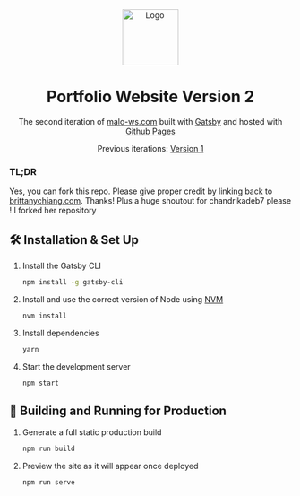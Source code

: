 <div align="center">
  <img alt="Logo" src="https://github.com/Malo10LeGoff/chandrikadeb7.github.io/tree/code/src/images/logo.png" width="100" />
</div>
<h1 align="center">
  Portfolio Website Version 2
</h1>
<p align="center">
  The second iteration of <a href="https://malo10legoff.github.io/" target="_blank">malo-ws.com</a> built with <a href="https://www.gatsbyjs.org/" target="_blank">Gatsby</a> and hosted with <a href="https://pages.github.com/" target="_blank">Github Pages</a>
</p>
<p align="center">
  Previous iterations:
  <a href="https://gitlab.com/malolegoff/website_mlg" target="_blank">Version 1</a>
</p>


### TL;DR

Yes, you can fork this repo. Please give proper credit by linking back to [brittanychiang.com](https://brittanychiang.com). Thanks! Plus a huge shoutout for chandrikadeb7 please ! I forked her repository

## 🛠 Installation & Set Up

1. Install the Gatsby CLI

   ```sh
   npm install -g gatsby-cli
   ```

2. Install and use the correct version of Node using [NVM](https://github.com/nvm-sh/nvm)

   ```sh
   nvm install
   ```

3. Install dependencies

   ```sh
   yarn
   ```

4. Start the development server

   ```sh
   npm start
   ```

## 🚀 Building and Running for Production

1. Generate a full static production build

   ```sh
   npm run build
   ```

1. Preview the site as it will appear once deployed

   ```sh
   npm run serve
   ```
